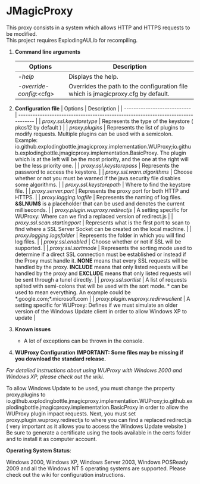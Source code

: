 JMagicProxy
===========

This proxy consists in a system which allows HTTP and HTTPS requests to be modified.\
This project requires ExplodingAULib for recompiling.

1) **Command line arguments**


   | Options                    | Description                                                                       |
   | ---------------------------- | --------------------------------------------------------------------------------- |
   | *-help*                    | Displays the help.                                                                |
   | *-override-config*:\<cfg\> | Overrides the path to the configuration file which is jmagicproxy.cfg by default. |

2) **Configuration file**
   | Options                    | Description                                                                       |
   | ---------------------------- | --------------------------------------------------------------------------------- |
   | *proxy.ssl.keystoretype*					| Represents the type of the keystore ( pkcs12 by default ) |
   | *proxy.plugins*							| Represents the list of plugins to modify requests. Multiple plugins can be used with a semicolon. Example: io.github.explodingbottle.jmagicproxy.implementation.WUProxy;io.github.explodingbottle.jmagicproxy.implementation.BasicProxy. The plugin which is at the left will be the most priority, and the one at the right will be the less priority one. |
   | *proxy.ssl.keystorepass*					| Represents the password to access the keystore. |
   | *proxy.ssl.warn.algorithms*				| Choose whether or not you must be warned if the java.security file disables some algorithms. |
   | *proxy.ssl.keystorepath*					| Where to find the keystore file. |
   | *proxy.server.port*						| Represents the proxy port for both HTTP and HTTPS. |
   | *proxy.logging.logfile*					| Represents the naming of log files. **&\$LNUM\$** is a placeholder that can be used and denotes the current milliseconds. |
   | *proxy.plugin.wuproxy.redirectjs*			| A setting specific for WUProxy: Where can we find a replaced version of redirect.js |
   | *proxy.ssl.scan.startingport*				| Represents what is the first port to scan to find where a SSL Server Socket can be created on the local machine. |
   | *proxy.logging.logsfolder*				| Represents the folder in which you will find log files. |
   | *proxy.ssl.enabled*						| Choose whether or not if SSL will be supported. |
   | *proxy.ssl.sortmode*				| Represents the sorting mode used to determine if a direct SSL connection must be established or instead if the Proxy must handle it. **NONE** means that every SSL requests will be handled by the proxy. **INCLUDE** means that only listed requests will be handled by the proxy and **EXCLUDE** means that only listed requests will be sent through a tunel directly. |
   | *proxy.ssl.sortlist*						| A list of requests splited with semi-colons that will be used with the sort mode. \* can be used to mean everything. An example could be \*.google.com;\*.microsoft.com |
   | *proxy.plugin.wuproxy.redirwuclient*			| A setting specific for WUProxy: Defines if we must simulate an older version of the Windows Update client in order to allow Windows XP to update |
3) **Known issues**

   - A lot of exceptions can be thrown in the console.
4) **WUProxy Configuration**
   **IMPORTANT: Some files may be missing if you download the standard release.**

*For detailed instructions about using WUProxy with Windows 2000 and Windows XP, please check out the wiki.*

To allow Windows Update to be used, you must change the property proxy.plugins to
io.github.explodingbottle.jmagicproxy.implementation.WUProxy;io.github.explodingbottle.jmagicproxy.implementation.BasicProxy
in order to allow the WUProxy plugin impact requests.
Next, you must set proxy.plugin.wuproxy.redirectjs to where you can find a replaced redirect.js ( very important as it allows you to access the Windows Update website )
Be sure to generate a certificate using the tools available in the certs folder and to install it as computer account.

**Operating System Status**:

Windows 2000, Windows XP, Windows Server 2003, Windows POSReady 2009 and all the Windows NT 5 operating systems are supported. Please check out the wiki for configuration instructions.
